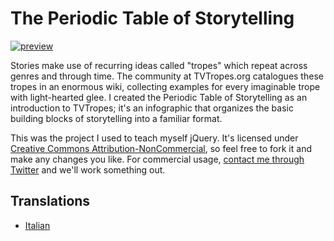 # The Periodic Table of Storytelling

[![preview](http://jamesharris.design/periodic/img/PToS-thumbnail-full.png)](http://jamesharris.design/periodic/)

Stories make use of recurring ideas called "tropes" which repeat across genres and through time. The community at TVTropes.org catalogues these tropes in an enormous wiki, collecting examples for every imaginable trope with light-hearted glee. I created the Periodic Table of Storytelling as an introduction to TVTropes; it's an infographic that organizes the basic building blocks of storytelling into a familiar format.

This was the project I used to teach myself jQuery. It's licensed under [Creative Commons Attribution-NonCommercial](http://creativecommons.org/licenses/by-nc/4.0/), so feel free to fork it and make any changes you like. For commercial usage, [contact me through Twitter](https://twitter.com/DawnPaladin) and we'll work something out.

## Translations
- [Italian](http://www.webnauta.it/wordpress/tavola-periodica-dello-storytelling-in-italiano/)
